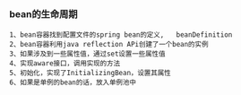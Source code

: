 ### bean的生命周期
    1、bean容器找到配置文件的spring bean的定义,   beanDefinition
    2、bean容器利用java reflection APi创建了一个bean的实例
    3、如果涉及到一些属性值，通过set设置一些属性值
    4、实现aware接口，调用实现的方法
    5、初始化，实现了InitializingBean，设置其属性
    6、如果是单例的bean的话，放入单例池中
